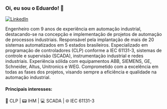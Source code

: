 
### Oi, eu sou o Eduardo! 👋

[![LinkedIn](https://img.shields.io/badge/LinkedIn-0077B5?style=for-the-badge&logo=linkedin&logoColor=white)](https://www.linkedin.com/in/eduardo-figueiredo-autoind/)

Engenheiro com 9 anos de experiência em automação industrial, destacando-se na concepção e implementação de projetos de automação de processos industriais. Responsável pela implantação de mais de 20 sistemas automatizados em 5 estados brasileiros. Especializado em programação de controladores (CLP) conforme a IEC 61131-3, sistemas de controle e supervisão (SCADA), instrumentação industrial e redes industriais. Experiência sólida com equipamentos ABB, SIEMENS, GE, Schneider, Altus, Unitronics e WEG. Comprometido com a excelência em todas as fases dos projetos, visando sempre a eficiência e qualidade na automação industrial.

#### Principais interesses:

:electric_plug: CLP | :pager: IHM | :computer: SCADA | :globe_with_meridians: IEC 61131-3
